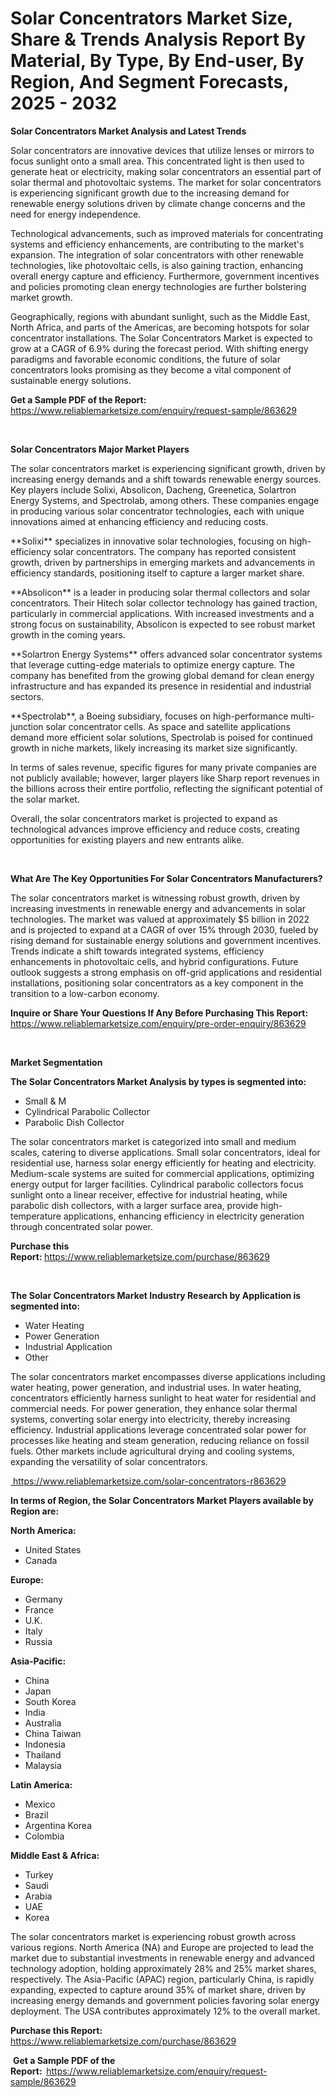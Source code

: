 <p><h1>Solar Concentrators Market Size, Share & Trends Analysis Report By Material, By Type, By End-user, By Region, And Segment Forecasts, 2025 - 2032</h1></p><p><strong>Solar Concentrators Market Analysis and Latest Trends</strong></p>
<p><p>Solar concentrators are innovative devices that utilize lenses or mirrors to focus sunlight onto a small area. This concentrated light is then used to generate heat or electricity, making solar concentrators an essential part of solar thermal and photovoltaic systems. The market for solar concentrators is experiencing significant growth due to the increasing demand for renewable energy solutions driven by climate change concerns and the need for energy independence.</p><p>Technological advancements, such as improved materials for concentrating systems and efficiency enhancements, are contributing to the market's expansion. The integration of solar concentrators with other renewable technologies, like photovoltaic cells, is also gaining traction, enhancing overall energy capture and efficiency. Furthermore, government incentives and policies promoting clean energy technologies are further bolstering market growth.</p><p>Geographically, regions with abundant sunlight, such as the Middle East, North Africa, and parts of the Americas, are becoming hotspots for solar concentrator installations. The Solar Concentrators Market is expected to grow at a CAGR of 6.9% during the forecast period. With shifting energy paradigms and favorable economic conditions, the future of solar concentrators looks promising as they become a vital component of sustainable energy solutions.</p></p>
<p><strong>Get a Sample PDF of the Report:&nbsp;</strong> <a href="https://www.reliablemarketsize.com/enquiry/request-sample/863629?utm_campaign=2625&utm_medium=2&utm_source=Github&utm_content=ia&utm_term=16042025&utm_id=solar-concentrators">https://www.reliablemarketsize.com/enquiry/request-sample/863629</a></p>
<p>&nbsp;</p>
<p><strong>Solar Concentrators Major Market Players</strong></p>
<p><p>The solar concentrators market is experiencing significant growth, driven by increasing energy demands and a shift towards renewable energy sources. Key players include Solixi, Absolicon, Dacheng, Greenetica, Solartron Energy Systems, and Spectrolab, among others. These companies engage in producing various solar concentrator technologies, each with unique innovations aimed at enhancing efficiency and reducing costs.</p><p>**Solixi** specializes in innovative solar technologies, focusing on high-efficiency solar concentrators. The company has reported consistent growth, driven by partnerships in emerging markets and advancements in efficiency standards, positioning itself to capture a larger market share.</p><p>**Absolicon** is a leader in producing solar thermal collectors and solar concentrators. Their Hitech solar collector technology has gained traction, particularly in commercial applications. With increased investments and a strong focus on sustainability, Absolicon is expected to see robust market growth in the coming years.</p><p>**Solartron Energy Systems** offers advanced solar concentrator systems that leverage cutting-edge materials to optimize energy capture. The company has benefited from the growing global demand for clean energy infrastructure and has expanded its presence in residential and industrial sectors.</p><p>**Spectrolab**, a Boeing subsidiary, focuses on high-performance multi-junction solar concentrator cells. As space and satellite applications demand more efficient solar solutions, Spectrolab is poised for continued growth in niche markets, likely increasing its market size significantly.</p><p>In terms of sales revenue, specific figures for many private companies are not publicly available; however, larger players like Sharp report revenues in the billions across their entire portfolio, reflecting the significant potential of the solar market. </p><p>Overall, the solar concentrators market is projected to expand as technological advances improve efficiency and reduce costs, creating opportunities for existing players and new entrants alike.</p></p>
<p>&nbsp;</p>
<p><strong>What Are The Key Opportunities For Solar Concentrators Manufacturers?</strong></p>
<p><p>The solar concentrators market is witnessing robust growth, driven by increasing investments in renewable energy and advancements in solar technologies. The market was valued at approximately $5 billion in 2022 and is projected to expand at a CAGR of over 15% through 2030, fueled by rising demand for sustainable energy solutions and government incentives. Trends indicate a shift towards integrated systems, efficiency enhancements in photovoltaic cells, and hybrid configurations. Future outlook suggests a strong emphasis on off-grid applications and residential installations, positioning solar concentrators as a key component in the transition to a low-carbon economy.</p></p>
<p><strong>Inquire or Share Your Questions If Any Before Purchasing This Report:</strong> <a href="https://www.reliablemarketsize.com/enquiry/pre-order-enquiry/863629?utm_campaign=2625&utm_medium=2&utm_source=Github&utm_content=ia&utm_term=16042025&utm_id=solar-concentrators">https://www.reliablemarketsize.com/enquiry/pre-order-enquiry/863629</a></p>
<p>&nbsp;</p>
<p><strong>Market Segmentation</strong></p>
<p><strong>The Solar Concentrators Market Analysis by types is segmented into:</strong></p>
<p><ul><li>Small & M</li><li>Cylindrical Parabolic Collector</li><li>Parabolic Dish Collector</li></ul></p>
<p><p>The solar concentrators market is categorized into small and medium scales, catering to diverse applications. Small solar concentrators, ideal for residential use, harness solar energy efficiently for heating and electricity. Medium-scale systems are suited for commercial applications, optimizing energy output for larger facilities. Cylindrical parabolic collectors focus sunlight onto a linear receiver, effective for industrial heating, while parabolic dish collectors, with a larger surface area, provide high-temperature applications, enhancing efficiency in electricity generation through concentrated solar power.</p></p>
<p><strong>Purchase this Report:&nbsp;</strong><a href="https://www.reliablemarketsize.com/purchase/863629?utm_campaign=2625&utm_medium=2&utm_source=Github&utm_content=ia&utm_term=16042025&utm_id=solar-concentrators">https://www.reliablemarketsize.com/purchase/863629</a></p>
<p>&nbsp;</p>
<p><strong>The Solar Concentrators Market Industry Research by Application is segmented into:</strong></p>
<p><ul><li>Water Heating</li><li>Power Generation</li><li>Industrial Application</li><li>Other</li></ul></p>
<p><p>The solar concentrators market encompasses diverse applications including water heating, power generation, and industrial uses. In water heating, concentrators efficiently harness sunlight to heat water for residential and commercial needs. For power generation, they enhance solar thermal systems, converting solar energy into electricity, thereby increasing efficiency. Industrial applications leverage concentrated solar power for processes like heating and steam generation, reducing reliance on fossil fuels. Other markets include agricultural drying and cooling systems, expanding the versatility of solar concentrators.</p></p>
<p><a href="https://www.reliablemarketsize.com/solar-concentrators-r863629?utm_campaign=2625&utm_medium=2&utm_source=Github&utm_content=ia&utm_term=16042025&utm_id=solar-concentrators">&nbsp;https://www.reliablemarketsize.com/solar-concentrators-r863629</a></p>
<p><strong>In terms of Region, the Solar Concentrators Market Players available by Region are:</strong></p>
<p>
    <p> <strong> North America: </strong>
        <ul>
            <li>United States</li>
            <li>Canada</li>
        </ul>
        </p> 
    <p> <strong> Europe: </strong>
        <ul>
            <li>Germany</li>
            <li>France</li>
            <li>U.K.</li>
            <li>Italy</li>
            <li>Russia</li>
        </ul>
        </p> 
    <p> <strong> Asia-Pacific: </strong>
        <ul>
            <li>China</li>
            <li>Japan</li>
            <li>South Korea</li>
            <li>India</li>
            <li>Australia</li>
            <li>China Taiwan</li>
            <li>Indonesia</li>
            <li>Thailand</li>
            <li>Malaysia</li>
        </ul>
        </p> 
    <p> <strong> Latin America: </strong>
        <ul>
            <li>Mexico</li>
            <li>Brazil</li>
            <li>Argentina Korea</li>
            <li>Colombia</li>
        </ul>
        </p> 
    <p> <strong> Middle East & Africa: </strong>
        <ul>
            <li>Turkey</li>
            <li>Saudi</li>
            <li>Arabia</li>
            <li>UAE</li>
            <li>Korea</li>
        </ul>
    </p>
    </p>
<p><p>The solar concentrators market is experiencing robust growth across various regions. North America (NA) and Europe are projected to lead the market due to substantial investments in renewable energy and advanced technology adoption, holding approximately 28% and 25% market shares, respectively. The Asia-Pacific (APAC) region, particularly China, is rapidly expanding, expected to capture around 35% of market share, driven by increasing energy demands and government policies favoring solar energy deployment. The USA contributes approximately 12% to the overall market.</p></p>
<p><strong>Purchase this Report: </strong><a href="https://www.reliablemarketsize.com/purchase/863629?utm_campaign=2625&utm_medium=2&utm_source=Github&utm_content=ia&utm_term=16042025&utm_id=solar-concentrators">https://www.reliablemarketsize.com/purchase/863629</a></p>
<p>&nbsp;<strong>Get a Sample PDF of the Report:&nbsp;&nbsp;</strong><a href="https://www.reliablemarketsize.com/enquiry/request-sample/863629?utm_campaign=2625&utm_medium=2&utm_source=Github&utm_content=ia&utm_term=16042025&utm_id=solar-concentrators">https://www.reliablemarketsize.com/enquiry/request-sample/863629</a></p>
<p><strong></strong></p>
<p><p></p><p></p><p></p></p>